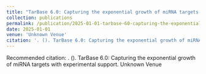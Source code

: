 ```yaml
---
title: "TarBase 6.0: Capturing the exponential growth of miRNA targets with experimental support"
collection: publications
permalink: /publication/2025-01-01-tarbase-60-capturing-the-exponential-growth-of-mir
date: 2025-01-01
venue: 'Unknown Venue'
citation: '. (). TarBase 6.0: Capturing the exponential growth of miRNA targets with experimental support. Unknown Venue'
---
```


Recommended citation: . (). TarBase 6.0: Capturing the exponential growth of miRNA targets with experimental support. Unknown Venue